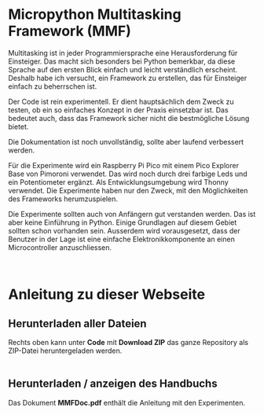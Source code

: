 # Micropython Multitasking Framework (MMF)

Multitasking ist in jeder Programmiersprache eine Herausforderung für Einsteiger. Das macht sich besonders bei Python bemerkbar, da diese Sprache auf den ersten Blick einfach und leicht verständlich erscheint. Deshalb habe ich versucht, ein Framework zu erstellen, das für Einsteiger einfach zu beherrschen ist.

Der Code ist rein experimentell. Er dient hauptsächlich dem Zweck zu testen, ob ein so einfaches Konzept in der Praxis einsetzbar ist. 
Das bedeutet auch, dass das Framework sicher nicht die bestmögliche Lösung bietet.

Die Dokumentation ist noch unvollständig, sollte aber laufend verbessert werden.

Für die Experimente wird ein Raspberry Pi Pico mit einem Pico Explorer Base von Pimoroni verwendet. Das wird noch durch drei farbige Leds und ein Potentiometer ergänzt. Als Entwicklungsumgebung wird Thonny verwendet. 
Die Experimente haben nur den Zweck, mit den Möglichkeiten des Frameworks herumzuspielen.

Die Experimente sollten auch von Anfängern gut verstanden werden. Das ist aber keine Einführung in Python. Einige Grundlagen auf diesem Gebiet sollten schon vorhanden sein. Ausserdem wird vorausgesetzt, dass der Benutzer in der Lage ist eine einfache Elektronikkomponente an einen Microcontroller anzuschliessen. 
 
<br>

# Anleitung zu dieser Webseite

## Herunterladen aller Dateien
Rechts oben kann unter **Code** mit **Download ZIP** das ganze Repository als ZIP-Datei heruntergeladen werden.
<br>
<br>
## Herunterladen / anzeigen des Handbuchs
Das Dokument **MMFDoc.pdf** enthält die Anleitung mit den Experimenten.
<br>

